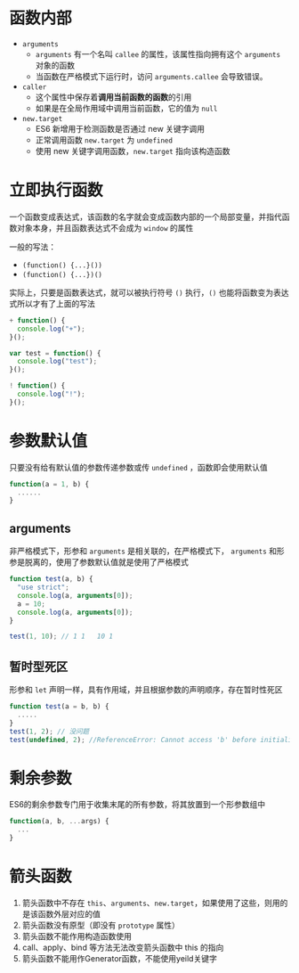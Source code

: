 # 函数内部

- `arguments`
	- `arguments` 有一个名叫 `callee` 的属性，该属性指向拥有这个 `arguments` 对象的函数
	- 当函数在严格模式下运行时，访问 `arguments.callee` 会导致错误。
- `caller`
	- 这个属性中保存着**调用当前函数的函数**的引用
	- 如果是在全局作用域中调用当前函数，它的值为 `null`
- `new.target`
  - ES6 新增用于检测函数是否通过 new 关键字调用
  - 正常调用函数 `new.target` 为 `undefined`
  - 使用 new 关键字调用函数，`new.target` 指向该构造函数

# 立即执行函数

一个函数变成表达式，该函数的名字就会变成函数内部的一个局部变量，并指代函数对象本身，并且函数表达式不会成为 `window` 的属性

一般的写法：

- `(function() {...}())`
- `(function() {...})()`

实际上，只要是函数表达式，就可以被执行符号 `()` 执行，`()` 也能将函数变为表达式所以才有了上面的写法

```javascript
+ function() {
  console.log("+");
}();

var test = function() {
  console.log("test");
}();

! function() {
  console.log("!");
}();
```

# 参数默认值

只要没有给有默认值的参数传递参数或传 `undefined` ，函数即会使用默认值

``` js
function(a = 1, b) {
  ......
}
```

## arguments

非严格模式下，形参和 `arguments` 是相关联的，在严格模式下， `arguments` 和形参是脱离的，使用了参数默认值就是使用了严格模式

``` js
function test(a, b) {
  "use strict";
  console.log(a, arguments[0]);
  a = 10;
  console.log(a, arguments[0]);
}

test(1, 10); // 1 1   10 1
```

## 暂时型死区

形参和 `let` 声明一样，具有作用域，并且根据参数的声明顺序，存在暂时性死区

``` js
function test(a = b, b) {
  .....
}
test(1, 2); // 没问题
test(undefined, 2); //ReferenceError: Cannot access 'b' before initialization
```

# 剩余参数

ES6的剩余参数专门用于收集末尾的所有参数，将其放置到一个形参数组中

``` js
function(a, b, ...args) {
  ...
}
```

# 箭头函数

1. 箭头函数中不存在 `this`、`arguments`、`new.target`，如果使用了这些，则用的是该函数外层对应的值
2. 箭头函数没有原型（即没有 `prototype` 属性）
3. 箭头函数不能作用构造函数使用
4. call、apply、bind 等方法无法改变箭头函数中 this 的指向
5. 箭头函数不能用作Generator函数，不能使用yeild关键字